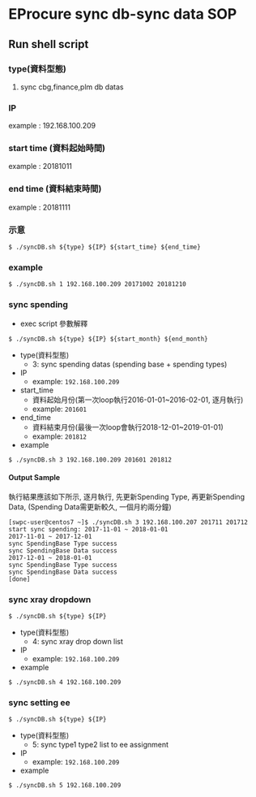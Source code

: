 # EProcure sync db-sync data SOP

## Run shell script

### type(資料型態)
1. sync cbg,finance,plm db datas
### IP
example : 192.168.100.209
### start time (資料起始時間)
example : 20181011
### end time (資料結束時間)
example : 20181111
### 示意
```
$ ./syncDB.sh ${type} ${IP} ${start_time} ${end_time}
```
### example
```
$ ./syncDB.sh 1 192.168.100.209 20171002 20181210
```

### sync spending

  - exec script 參數解釋
```
$ ./syncDB.sh ${type} ${IP} ${start_month} ${end_month}
```
  - type(資料型態)
    - 3: sync spending datas (spending base + spending types)
  - IP
    - example: `192.168.100.209`
  - start_time
    - 資料起始月份(第一次loop執行2016-01-01~2016-02-01, 逐月執行)
    - example: `201601`
  - end_time
    - 資料結束月份(最後一次loop會執行2018-12-01~2019-01-01)
    - example: `201812`
  - example
```
$ ./syncDB.sh 3 192.168.100.209 201601 201812
```
#### Output Sample
執行結果應該如下所示, 逐月執行, 先更新Spending Type, 再更新Spending Data, (Spending Data需更新較久, 一個月約兩分鐘)
```
[swpc-user@centos7 ~]$ ./syncDB.sh 3 192.168.100.207 201711 201712
start sync spending: 2017-11-01 ~ 2018-01-01
2017-11-01 ~ 2017-12-01
sync SpendingBase Type success
sync SpendingBase Data success
2017-12-01 ~ 2018-01-01
sync SpendingBase Type success
sync SpendingBase Data success
[done]
```

### sync xray dropdown
```
$ ./syncDB.sh ${type} ${IP}
```
  - type(資料型態)
    - 4: sync xray drop down list
  - IP
    - example: `192.168.100.209`
  - example
```
$ ./syncDB.sh 4 192.168.100.209
```

### sync setting ee
```
$ ./syncDB.sh ${type} ${IP}
```
  - type(資料型態)
    - 5: sync type1 type2 list to ee assignment
  - IP
    - example: `192.168.100.209`
  - example
```
$ ./syncDB.sh 5 192.168.100.209
```
